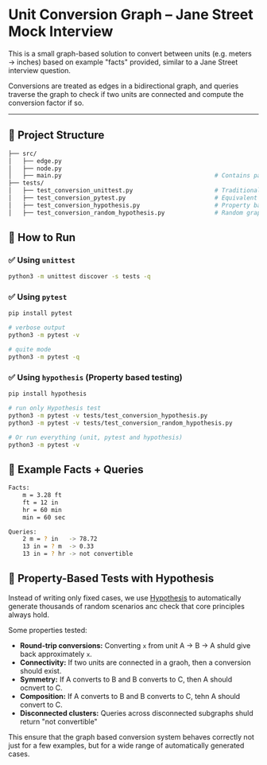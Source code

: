 # Unit Conversion Graph – Jane Street Mock Interview

This is a small graph-based solution to convert between units (e.g. meters → inches) based on example "facts" provided, similar to a Jane Street interview question.

Conversions are treated as edges in a bidirectional graph, and queries traverse the graph to check if two units are connected and compute the conversion factor if so.

---

## 📁 Project Structure

```bash
├── src/
│   ├── edge.py                   
│   ├── node.py                    
│   ├── main.py                                           # Contains parse_facts() and answer_query()
├── tests/
│   ├── test_conversion_unittest.py                       # Traditional unnitest test
│   ├── test_conversion_pytest.py                         # Equivalent pytest tests
│   ├── test_conversion_hypothesis.py                     # Property based test with Hypothesis
│   ├── test_conversion_random_hypothesis.py              # Random graph generation + connectivity tests
```

## 🚀 How to Run

### ✅ Using `unittest`
```bash
python3 -m unittest discover -s tests -q
```

### ✅ Using `pytest`
```bash
pip install pytest

# verbose output
python3 -m pytest -v

# quite mode
python3 -m pytest -q
```

### ✅ Using `hypothesis` (Property based testing)
```bash
pip install hypothesis

# run only Hypothesis test
python3 -m pytest -v tests/test_conversion_hypothesis.py
python3 -m pytest -v tests/test_conversion_random_hypothesis.py

# Or run everything (unit, pytest and hypothesis)
python3 -m pytest -v
```

## 🧪 Example Facts + Queries
```bash
Facts:
    m = 3.28 ft
    ft = 12 in
    hr = 60 min
    min = 60 sec

Queries:
    2 m = ? in   -> 78.72
    13 in = ? m  -> 0.33
    13 in = ? hr -> not convertible
```

## 🧪 Property-Based Tests with Hypothesis

Instead of writing only fixed cases, we use [Hypothesis](https://hypothesis.readthedocs.io/en/latest/tutorial/introduction.html) to automatically generate thousands of random scenarios anc check that core principles always hold.

Some properties tested:
- **Round-trip conversions:** Converting `x` from unit A -> B -> A shuld give back approximately `x`.
- **Connectivity:** If two units are connected in a graoh, then a conversion should exist.
- **Symmetry:** If A converts to B and B converts to C, then A should ocnvert to C.
- **Composition:** If A converts to B and B converts to C, tehn A should convert to C.
- **Disconnected clusters:** Queries across disconnected subgraphs shuld return "not convertible"

This ensure that the graph based conversion system behaves correctly not just for a few examples, but for a wide range of automatically generated cases.
